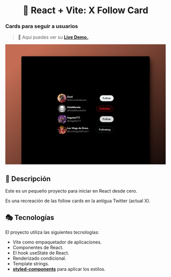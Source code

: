 <div align='center'>

# 💌 React + Vite: X Follow Card

</div>

### Cards para seguir a usuarios

> 🧩 Aquí puedes ver su [**Live Demo.**](https://x-follow-card-abraham.netlify.app/).

![vista-previa](./public/preview/01-page-preview.png)

## 🚀 Descripción

Este es un pequeño proyecto para iniciar en React desde cero.

Es una recreación de las follow cards en la antigua Twitter (actual X).

## 🎭 Tecnologías

El proyecto utiliza las siguientes tecnologías:

- Vite como empaquetador de aplicaciones.
- Componentes de React.
- El hook useState de React.
- Renderizado condicional.
- Template strings.
- [**styled-components**](https://styled-components.com/) para aplicar los estilos.
